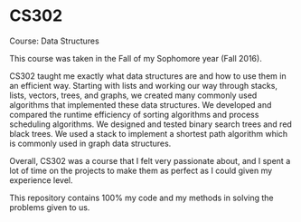 # CS302
Course: Data Structures

This course was taken in the Fall of my Sophomore year (Fall 2016).

CS302 taught me exactly what data structures are and how to use them in an efficient way. Starting with lists and working our way through stacks, lists, vectors, trees, and graphs, we created many commonly used algorithms that implemented these data structures. We developed and compared the runtime efficiency of sorting algorithms and process scheduling algorithms. We designed and tested binary search trees and red black trees. We used a stack to implement a shortest path algorithm which is commonly used in graph data structures.

Overall, CS302 was a course that I felt very passionate about, and I spent a lot of time on the projects to make them as perfect as I could given my experience level.

This repository contains 100% my code and my methods in solving the problems given to us.
